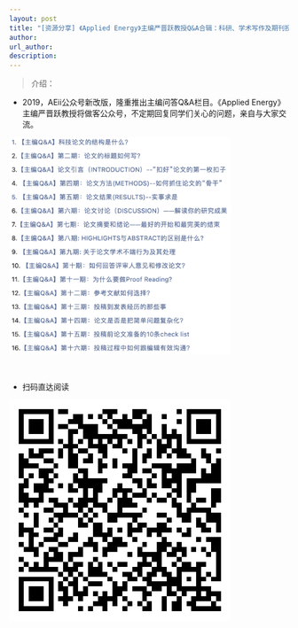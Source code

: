 ```yaml
---
layout: post
title: "[资源分享] 《Applied Energy》主编严晋跃教授Q&A合辑：科研、学术写作及期刊投稿"
author: 
url_author: 
description: 
---
```


> 介绍：

- 2019，AEii公众号新改版，隆重推出主编问答Q&A栏目。《Applied Energy》主编严晋跃教授将做客公众号，不定期回复同学们关心的问题，亲自与大家交流。

<img src="/lab_images/blogs/write.png" style="margin: 0 auto;width: 400px;margin-bottom: 30px;">

- 扫码直达阅读
<img src="/lab_images/blogs/write_link.png" style="margin: 0 auto;width: 400px;margin-bottom: 30px;">

